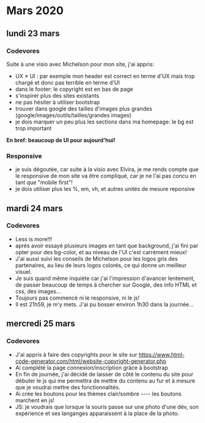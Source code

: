 # Mars 2020

## lundi 23 mars

### Codevores

Suite à une visio avec Michelson pour mon site, j'ai appris:
- UX ≠ UI : par exemple mon header est correct en terme d'UX mais trop chargé et donc pas terrible en terme d'UI
- dans le footer: le copyright est en bas de page 
- s'inspirer plus des sites existants 
- ne pas hésiter à utiliser bootstrap
- trouver dans google des tailles d'images plus grandes (google/images/outils/tailles/grandes images)
- je dois marquer un peu plus les sections dans ma homepage: le bg est trop important

**En bref: beaucoup de UI pour aujourd'hui!**

### Responsive

- je suis dégoutée, car suite à la visio avec Elvira, je me rends compte que le responsive de mon site va être compliqué, car je ne               l'ai pas concu en tant que "mobile first"!
- je dois utiliser plus les %, em, vh, et autres unités de mesure reponsive


## mardi 24 mars

### Codevores
- Less is more!!!
- après avoir essayé plusieurs images en tant que background, j'ai fini par opter pour des bg-color, et au niveau de l'UI c'est carrément mieux! 
- J'ai aussi suivi les conseils de Michelson pour les logos gris des partenaires, au lieu de leurs logos colorés, ce qui donne un meilleur visuel.
- Je suis quand même inquiète car j'ai l'impression d'avancer lentement, de passer beaucoup de temps à chercher sur Google, des info HTML et css, des images...
- Toujours pas commencé ni le responsive, ni le js!
- Il est 21h59, je m'y mets. J'ai pu bosser environ 1h30 dans la journée...

## mercredi 25 mars

### Codevores
- J'ai appris à faire des copyrights pour le site sur https://www.html-code-generator.com/html/website-copyright-generator.php
- Ai complété la page connexion/inscription grâce à bootstrap
- En fin de journée, j'ai décidé de laisser de côté le contenu du site pour débuter le js qui me permettra de mettre du contenu au fur et à mesure que je voudrai mettre des fonctionnalités. 
- Ai crée les boutons pour les thèmes clair/sombre ---- les boutons marchent en js!
- JS: je voudrais que lorsque la souris passe sur une photo d'une dév, son expérience et ses langanges apparaissent à la place de la photo. 
